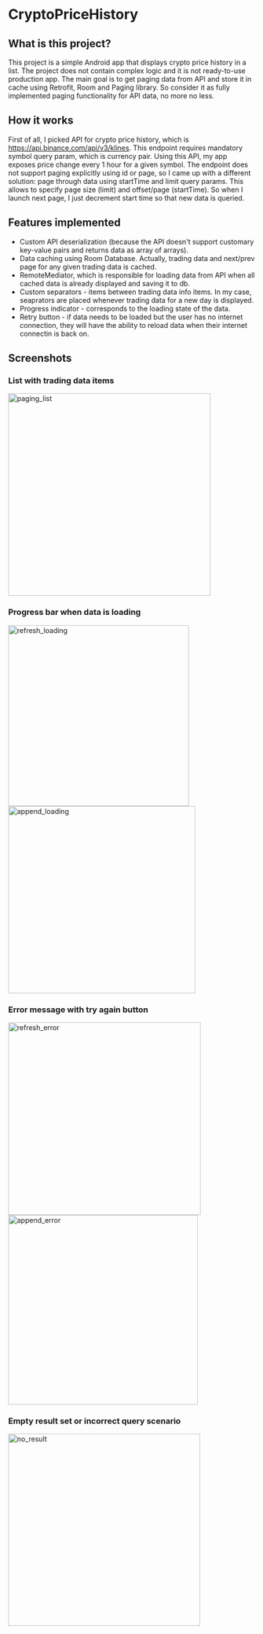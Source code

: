 # CryptoPriceHistory
## What is this project?
This project is a simple Android app that displays crypto price history in a list. The project does not contain complex logic and it is not ready-to-use production app. 
The main goal is to get paging data from API and store it in cache using Retrofit, Room and Paging library.
So consider it as fully implemented paging functionality for API data, no more no less.
## How it works
First of all, I picked API for crypto price history, which is https://api.binance.com/api/v3/klines. This endpoint requires mandatory symbol query param, which is currency pair. Using this API, my app exposes price change every 1 hour for a given symbol. The endpoint does not support paging explicitly using id or page, so I came up with a different solution: page through data using startTime and limit query params. This allows to specify page size (limit) and offset/page (startTime). So when I launch next page, I just decrement start time so that new data is queried.
## Features implemented
* Custom API deserialization (because the API doesn't support customary key-value pairs and returns data as array of arrays).
* Data caching using Room Database. Actually, trading data and next/prev page for any given trading data is cached.
* RemoteMediator, which is responsible for loading data from API when all cached data is already displayed and saving it to db.
* Custom separators - items between trading data info items. In my case, seaprators are placed whenever trading data for a new day is displayed.
* Progress indicator - corresponds to the loading state of the data.
* Retry button - if data needs to be loaded but the user has no internet connection, they will have the ability to reload data when their internet connectin is back on. 
## Screenshots
### List with trading data items
<img width="412" alt="paging_list" src="https://github.com/Kirillbiliashov/CryptoPriceHistory/assets/81979605/793caad9-6a35-4e39-8fb0-9ae756088d70">

### Progress bar when data is loading
<img width="368" alt="refresh_loading" src="https://github.com/Kirillbiliashov/CryptoPriceHistory/assets/81979605/001c0e24-023a-4970-ad51-f67f41dcd16a">
<img width="381" alt="append_loading" src="https://github.com/Kirillbiliashov/CryptoPriceHistory/assets/81979605/0cc32573-a50a-4400-a208-91dd509b4314">

### Error message with try again button

<img width="392" alt="refresh_error" src="https://github.com/Kirillbiliashov/CryptoPriceHistory/assets/81979605/0c4e3495-4d2a-4c19-bc05-939ad29cdaa3">

<img width="386" alt="append_error" src="https://github.com/Kirillbiliashov/CryptoPriceHistory/assets/81979605/f7bb50c5-80e7-420c-bb51-17f582e59499">

### Empty result set or incorrect query scenario

<img width="391" alt="no_result" src="https://github.com/Kirillbiliashov/CryptoPriceHistory/assets/81979605/fb2fb495-7c5a-46dd-bb5c-8e5f7de071c2">
